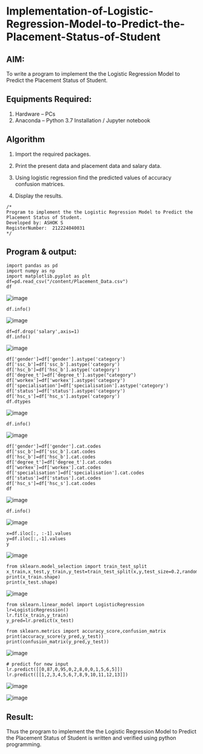 # Implementation-of-Logistic-Regression-Model-to-Predict-the-Placement-Status-of-Student

## AIM:
To write a program to implement the the Logistic Regression Model to Predict the Placement Status of Student.

## Equipments Required:
1. Hardware – PCs
2. Anaconda – Python 3.7 Installation / Jupyter notebook

## Algorithm
1. Import the required packages.

2. Print the present data and placement data and salary data.

3. Using logistic regression find the predicted values of accuracy confusion matrices.

4. Display the results.


```
/*
Program to implement the the Logistic Regression Model to Predict the Placement Status of Student.
Developed by: ASHOK S
RegisterNumber:  212224040031
*/
```
## Program & output:
```
import pandas as pd
import numpy as np
import matplotlib.pyplot as plt
df=pd.read_csv("/content/Placement_Data.csv")
df
```
![image](https://github.com/user-attachments/assets/dfbedcd2-01dd-40be-aae9-5280d670c67b)
```
df.info()
```
![image](https://github.com/user-attachments/assets/1a111b0a-a286-4a3c-b1df-cd7c5b7a7aa5)
```
df=df.drop('salary',axis=1)
df.info()
```
![image](https://github.com/user-attachments/assets/0db944a5-f572-4466-b6fb-a08be8a433fd)
```
df['gender']=df['gender'].astype('category')
df['ssc_b']=df['ssc_b'].astype('category')
df['hsc_b']=df['hsc_b'].astype('category')
df['degree_t']=df['degree_t'].astype("category")
df['workex']=df['workex'].astype('category')
df['specialisation']=df['specialisation'].astype('category')
df['status']=df['status'].astype('category')
df['hsc_s']=df['hsc_s'].astype('category')
df.dtypes
```
![image](https://github.com/user-attachments/assets/4c3dfa2c-5a4a-473e-af9e-bdc37489d82c)
```
df.info()
```
![image](https://github.com/user-attachments/assets/20599714-4000-45f5-b1dd-4c0398261e33)

```
df['gender']=df['gender'].cat.codes
df['ssc_b']=df['ssc_b'].cat.codes
df['hsc_b']=df['hsc_b'].cat.codes
df['degree_t']=df['degree_t'].cat.codes
df['workex']=df['workex'].cat.codes
df['specialisation']=df['specialisation'].cat.codes
df['status']=df['status'].cat.codes
df['hsc_s']=df['hsc_s'].cat.codes
df
```
![image](https://github.com/user-attachments/assets/d805dd00-cc1d-4268-bb3b-2870b142d951)
```
df.info()
```
![image](https://github.com/user-attachments/assets/3d3cecf5-3a90-4996-b9ad-2a17009c59c2)
```
x=df.iloc[:, :-1].values
y=df.iloc[:,-1].values
y
```
![image](https://github.com/user-attachments/assets/aec4336b-798b-497f-a6a5-f2939bdba528)
```
from sklearn.model_selection import train_test_split
x_train,x_test,y_train,y_test=train_test_split(x,y,test_size=0.2,random_state=1)
print(x_train.shape)
print(x_test.shape)
```
![image](https://github.com/user-attachments/assets/12e8e1b1-8e20-41a2-8c5f-c7c27e49290d)
```
from sklearn.linear_model import LogisticRegression
lr=LogisticRegression()
lr.fit(x_train,y_train)
y_pred=lr.predict(x_test)

from sklearn.metrics import accuracy_score,confusion_matrix
print(accuracy_score(y_pred,y_test))
print(confusion_matrix(y_pred,y_test))
```
![image](https://github.com/user-attachments/assets/f6e64e5c-d12c-4dca-95e9-f3abe001e2f2)
```
# predict for new input
lr.predict([[0,87,0,95,0,2,8,0,0,1,5,6,5]])
lr.predict([[1,2,3,4,5,6,7,8,9,10,11,12,13]])
```
![image](https://github.com/user-attachments/assets/c9ea4851-bc71-4900-bdcc-4a851f0dda2c)

![image](https://github.com/user-attachments/assets/625b64d2-a805-462b-9e98-3ebffc8a15c1)


## Result:
Thus the program to implement the the Logistic Regression Model to Predict the Placement Status of Student is written and verified using python programming.
